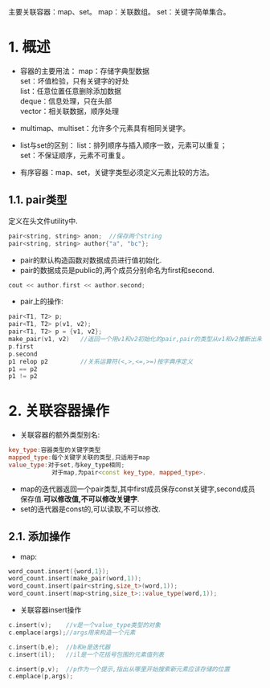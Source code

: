 主要关联容器：map、set。
map：关联数组。
set：关键字简单集合。
# 1. 概述
- 容器的主要用法：
map：存储字典型数据  
set：坏值检验，只有关键字的好处  
list：任意位置任意删除添加数据  
deque：信息处理，只在头部  
vector：相关联数据，顺序处理  

- multimap、multiset：允许多个元素具有相同关键字。  

- list与set的区别：
    list：排列顺序与插入顺序一致，元素可以重复；  
    set：不保证顺序，元素不可重复。  
- 有序容器：map、set，关键字类型必须定义元素比较的方法。

## 1.1. pair类型
定义在头文件utility中.
```C++
pair<string, string> anon;  //保存两个string
pair<string, string> author{"a", "bc"};
```
- pair的默认构造函数对数据成员进行值初始化.
- pair的数据成员是public的,两个成员分别命名为first和second.

```C++
cout << author.first << author.second;
```
- pair上的操作:
```C++
pair<T1, T2> p;
pair<T1, T2> p(v1, v2);
pair<T1, T2> p = {v1, v2};
make_pair(v1, v2)   //返回一个用v1和v2初始化的pair,pair的类型从v1和v2推断出来.
p.first
p.second
p1 relop p2         //关系运算符(<,>,<=,>=)按字典序定义
p1 == p2
p1 != p2
```
# 2. 关联容器操作
- 关联容器的额外类型别名:
```C++
key_type:容器类型的关键字类型
mapped_type:每个关键字关联的类型,只适用于map
value_type:对于set,与key_type相同;
            对于map,为pair<const key_type, mapped_type>.
```
- map的迭代器返回一个pair类型,其中first成员保存const关键字,second成员保存值.**可以修改值,不可以修改关键字**.
- set的迭代器是const的,可以读取,不可以修改.

## 2.1. 添加操作
- map:
```C++
word_count.insert({word,1});
word_count.insert(make_pair(word,1));
word_count.insert(pair<string,size_t>(word,1));
word_count.insert(map<string,size_t>::value_type(word,1));
```
- 关联容器insert操作
```C++
c.insert(v);    //v是一个value_type类型的对象
c.emplace(args);//args用来构造一个元素

c.insert(b,e);  //b和e是迭代器
c.insert(il);   //il是一个花括号包围的元素值列表

c.insert(p,v);  //p作为一个提示,指出从哪里开始搜索新元素应该存储的位置
c.emplace(p,args);
```
